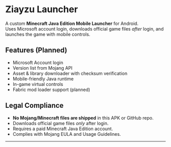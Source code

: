# Ziayzu Launcher

A custom **Minecraft Java Edition Mobile Launcher** for Android.  
Uses Microsoft account login, downloads official game files *after* login, and launches the game with mobile controls.

## Features (Planned)
- Microsoft Account login
- Version list from Mojang API
- Asset & library downloader with checksum verification
- Mobile-friendly Java runtime
- In-game virtual controls
- Fabric mod loader support (planned)

## Legal Compliance
- **No Mojang/Minecraft files are shipped** in this APK or GitHub repo.
- Downloads official game files *only* after login.
- Requires a paid Minecraft Java Edition account.
- Complies with Mojang EULA and Usage Guidelines.

---
